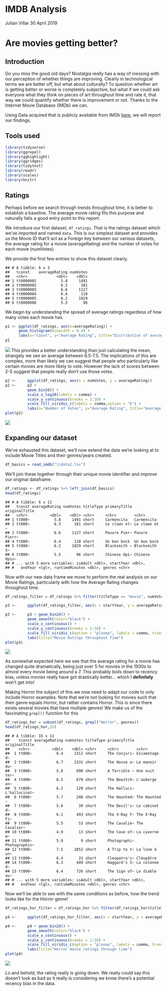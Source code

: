 IMDB Analysis
================
Julian Villar
30 April 2019

# Are movies getting better?

## Introduction

Do you miss the good old days? Nostalgia really has a way of messing
with our perception of whether things are improving. Clearly in
technological terms we are better off, but what about culturally? To
question whether art is getting better or worse is completely
subjective, but what if we could ask everyone what they think on pieces
of art throughout time and rate it, that way we could quantify whether
there is improvement or not. Thanks to the Internet Movie Database
(IMDb) we can.

Using Data acquired that is publicly available from IMDb
[here](https://datasets.imdbws.com/), we will report our findings.

## Tools used

``` r
library(tidyverse)
library(ggrepel) 
library(gghighlight)
library(ggridges)
library(tidytext)
library(readr)
library(scales)
library(knitr)
```

## Ratings

Perhaps before we search through trends throughout time, it is better to
establish a baseline. The average movie rating fits this purpose and
naturally falls a good entry point to this report.

We introduce our first dataset, `df_ratings`. That is the ratings
dataset which we’ve imported and named `data`. This is our simplest
dataset and provides us the Movie ID that’ll act as a Foreign key
between our various datasets, the average rating for a movie
(averageRating) and the number of votes for each movie (numVotes).

We provide the first few entries to show this dataset clearly.

    ## # A tibble: 6 x 3
    ##   tconst    averageRating numVotes
    ##   <chr>             <dbl>    <dbl>
    ## 1 tt0000001           5.8     1491
    ## 2 tt0000002           6.3      181
    ## 3 tt0000003           6.6     1127
    ## 4 tt0000004           6.4      110
    ## 5 tt0000005           6.2     1829
    ## 6 tt0000006           5.5       96

We begin by understanding the spread of average ratings regardless of
how many votes each movie has.

``` r
p1 <- ggplot(df_ratings, aes(x=averageRating)) + 
      geom_histogram(binwidth = 0.4) + 
      labs(x="Count", y="Average Rating", title="Distribution of average rating for all movies")
p1
```

![](IMBd_analysis_files/figure-gfm/unnamed-chunk-3-1.png)<!-- --> This
provides a better understanding than just calculating the mean,
strangely we see an average between 6.5-7.5. The implications of this
are complex, more than likely we can suggest that people who
particularly like certain movies are more likely to vote. However the
lack of scores between 2-5 suggest that people really don’t use those
votes.

``` r
p2 <-     ggplot(df_ratings, aes(x = numVotes, y = averageRating))
p2 <-     p2 +
          geom_bin2d() +
          scale_x_log10(labels = comma) +
          scale_y_continuous(breaks = 1:10) +
          scale_fill_viridis_c(labels = comma,option = "E") +
          labs(x="Number of Votes", y="Average Rating", title="Average IMBd rating and how many people vote that way")
plot(p2)
```

![](IMBd_analysis_files/figure-gfm/unnamed-chunk-4-1.png)<!-- -->

## Expanding our dataset

We’ve exhausted this dataset, we’ll now extend the data we’re looking at
to include Movie Titles and their genres/years created.

``` r
df_basics = read_imdb("\\data2.tsv")
```

We’ll join these together through their unique movie identifier and
*improve* our original dataframe.

``` r
df_ratings <- df_ratings %>% left_join(df_basics)
head(df_ratings)
```

    ## # A tibble: 6 x 11
    ##   tconst averageRating numVotes titleType primaryTitle originalTitle
    ##   <chr>          <dbl>    <dbl> <chr>     <chr>        <chr>        
    ## 1 tt000~           5.8     1491 short     Carmencita   Carmencita   
    ## 2 tt000~           6.3      181 short     Le clown et~ Le clown et ~
    ## 3 tt000~           6.6     1127 short     Pauvre Pier~ Pauvre Pierr~
    ## 4 tt000~           6.4      110 short     Un bon bock  Un bon bock  
    ## 5 tt000~           6.2     1829 short     Blacksmith ~ Blacksmith S~
    ## 6 tt000~           5.5       96 short     Chinese Opi~ Chinese Opiu~
    ## # ... with 5 more variables: isAdult <dbl>, startYear <dbl>,
    ## #   endYear <lgl>, runtimeMinutes <dbl>, genres <chr>

Now with our new data frame we move to perform the real analysis on our
Movie Ratings, particularly with how the Average Rating changes
throughout
time.

``` r
df_ratings_filter = df_ratings %>% filter(titleType == "movie", numVotes >= 10) # Cleaning the Data

p3 <-     ggplot(df_ratings_filter, aes(x = startYear, y = averageRating)) 

p3 <-     p3 + geom_bin2d() +
          geom_smooth(color="black") +
          scale_x_continuous() +
          scale_y_continuous(breaks = 1:10) +
          scale_fill_viridis_c(option = "plasma", labels = comma, trans = 'log10') +
          labs(title="Movie Ratings throughout Time")
plot(p3)
```

![](IMBd_analysis_files/figure-gfm/unnamed-chunk-7-1.png)<!-- -->

As somewhat expected here we see that the average rating for a movie has
changed quite dramatically, being just over 5 for movies in the 1930s to
almost every movie being around a 7. This probably boils down to recency
bias, unless movies really have got drastically better… which I
**definitely** won’t get into\!

Making Horror the subject of this we now need to adapt our code to only
include Horror examples. Note that we’re not looking for movies such
that their genre equals Horror, but rather contains Horror. This is
since there exists several movies that have multiple genres\! We make us
of the fascinating `grepl()` function for this

``` r
df_ratings_hor = subset(df_ratings, grepl("Horror", genres))
head(df_ratings_hor,15)
```

    ## # A tibble: 15 x 11
    ##    tconst averageRating numVotes titleType primaryTitle originalTitle
    ##    <chr>          <dbl>    <dbl> <chr>     <chr>        <chr>        
    ##  1 tt000~           6.4     1311 short     The Conjuri~ Escamotage d~
    ##  2 tt000~           6.7     2331 short     The House o~ Le manoir du~
    ##  3 tt000~           5.8      890 short     A Terrible ~ Une nuit ter~
    ##  4 tt000~           6.5      679 short     The Bewitch~ L'auberge en~
    ##  5 tt000~           6.2      129 short     The Halluci~ L'hallucinat~
    ##  6 tt000~           5.7      248 short     The Haunted~ The Haunted ~
    ##  7 tt000~           5.6       39 short     The Devil's~ Le cabinet d~
    ##  8 tt000~           6.1      493 short     The X-Ray F~ The X-Ray Fi~
    ##  9 tt000~           5.5       53 short     The Cavalie~ The Cavalier~
    ## 10 tt000~           4.9       13 short     The Cave of~ La caverne m~
    ## 11 tt000~           5.9        9 short     Photographi~ Photographin~
    ## 12 tt000~           7.5     2852 short     A Trip to t~ La lune à un~
    ## 13 tt000~           6.4       31 short     Cleopatra's~ Cléopâtre    
    ## 14 tt000~           6.3      449 short     Haggard's S~ La colonne d~
    ## 15 tt000~           6.4      726 short     The Sign of~ Le diable au~
    ## # ... with 5 more variables: isAdult <dbl>, startYear <dbl>,
    ## #   endYear <lgl>, runtimeMinutes <dbl>, genres <chr>

Now we’ll be able to see with the same conditions as before, how the
trend looks like for the Horror
genre\!

``` r
df_ratings_hor_filter = df_ratings_hor %>% filter(df_ratings_hor$titleType == "movie", df_ratings_hor$numVotes >= 150) 

p4 <-     ggplot(df_ratings_hor_filter, aes(x = startYear, y = averageRating))

p4 <-     p4 + geom_bin2d() +
          geom_smooth(color="black") +
          scale_x_continuous() +
          scale_y_continuous(breaks = 1:10) +
          scale_fill_viridis_c(option = "plasma", labels = comma, trans = 'log10') + 
          labs(title="Horror movie ratings through time")
plot(p4)
```

![](IMBd_analysis_files/figure-gfm/unnamed-chunk-9-1.png)<!-- -->

Lo and behold, the rating really is going down. We really could say this
doesn’t look as bad as it really is considering we know there’s a
potential recency bias in the data.
